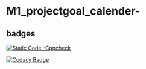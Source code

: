 # M1_projectgoal_calender-


## badges

[![Static Code -Cppcheck](https://github.com/Prasad784/M1_projectgoal_calender-/actions/workflows/check.yml/badge.svg)](https://github.com/Prasad784/M1_projectgoal_calender-/actions/workflows/check.yml)


[![Codacy Badge](https://app.codacy.com/project/badge/Grade/3b0fb430e73c4220911617a80dccc490)](https://www.codacy.com/gh/Prasad784/M1_projectgoal_calender-/dashboard?utm_source=github.com&amp;utm_medium=referral&amp;utm_content=Prasad784/M1_projectgoal_calender-&amp;utm_campaign=Badge_Grade)
